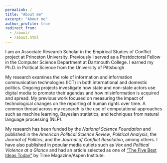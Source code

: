 ```yaml
---
permalink: /
title: "About me"
excerpt: "About me"
author_profile: true
redirect_from: 
  - /about/
  - /about.html
---
```


I am an Associate Research Scholar in the Empirical Studies of Conflict project at Princeton University. Previously I served as a Postdoctoral Fellow in the Computer Science Department at Dartmouth College. I earned my Ph.D. in Political Science from the University of Pittsburgh. 

My research examines the role of information and information communication technologies (ICT) in both international and domestic politics. Ongoing projects investigate how state and non-state actors use digital media to promote their agendas and how misinformation is acquired and spread. My previous work focused on measuring the impact of technological changes on the reporting of human rights over time. A common thread across my research is the use of computational approaches such as machine learning, Bayesian statistics, and techniques from natural language processing (NLP).

<!-- My research assesses the implications of competition between violent non-state groups and the communication strategies these groups employ. Related ongoing work aims to better measure and mitigate online dis/misinformation. My other research agendas aim to better measure and understand the changes in reporting on human rights over time, and developing models for forecasting the onset and intensity of violent political actions. A common thread across my research projects is the use of computational approaches such as machine learning, Bayesian statistics, and various techniques from natural language processing (NLP). -->

My research has been funded by the *National Science Foundation* and published in the *American Political Science Review*, *Political Analysis*, the *Journal of Politics*, and the *Journal of Conflict Resolution*, among others. I have also published in popular media outlets such as *Vox* and *Political Violence at a Glance* and had an article selected as one of [“The Five Best Ideas Today”](https://time.com/3944498/americas-very-own-greece/) by Time Magazine/Aspen Institute.